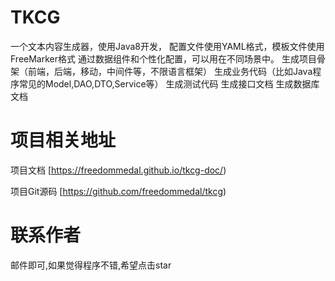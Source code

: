 # TKCG

一个文本内容生成器，使用Java8开发，
配置文件使用YAML格式，模板文件使用FreeMarker格式
通过数据组件和个性化配置，可以用在不同场景中。
生成项目骨架（前端，后端，移动，中间件等，不限语言框架）
生成业务代码（比如Java程序常见的Model,DAO,DTO,Service等）
生成测试代码
生成接口文档
生成数据库文档

# 项目相关地址
项目文档 [https://freedommedal.github.io/tkcg-doc/)

项目Git源码 [https://github.com/freedommedal/tkcg)

# 联系作者
邮件即可,如果觉得程序不错,希望点击star
